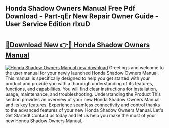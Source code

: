 ## Honda Shadow Owners Manual Free Pdf Download - Part-qEr New Repair Owner Guide - User Service Edition rIxuD

# <h2><a href="http://bc39214.oget.top/?id=Honda+Shadow+Owners+Manual">🔗Download New 👉🔴 Honda Shadow Owners Manual</a></h2>

[![Honda Shadow Owners Manual new download](https://i.imgur.com/5g1atiW.png)](http://bc39214.oget.top/?id=Honda+Shadow+Owners+Manual)
Greetings and welcome to the user manual for your newly launched Honda Shadow Owners Manual. This manual is specifically designed to help you get started with your product and provide you with a thorough understanding of its features, functions, and capabilities. You will find clear instructions for installation, usage, maintenance, and troubleshooting. Understanding the Product This section provides an overview of your new Honda Shadow Owners Manual and its key features. Experience seamless connectivity and control thanks to the advanced features of your new Honda Shadow Owners Manual. Let's Get Started! Contact us today and let us help you make the most of your new Honda Shadow Owners Manual.
